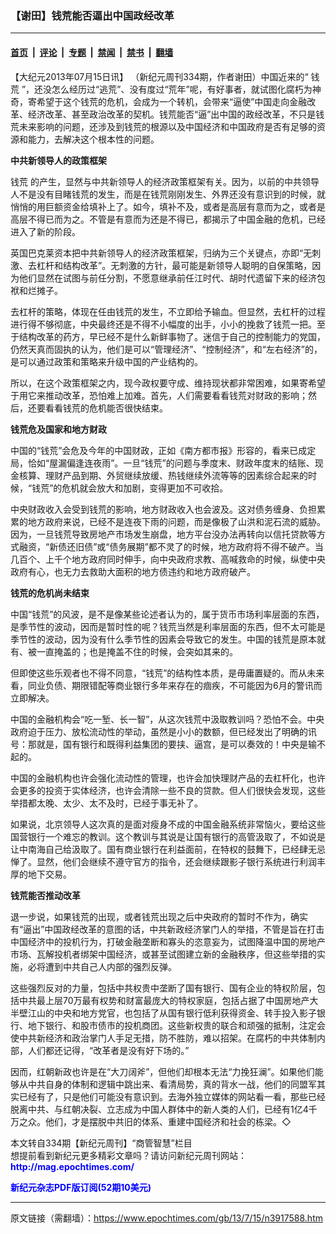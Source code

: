 ### 【谢田】钱荒能否逼出中国政经改革

---

#### [首页](../../../..?n3917588) &nbsp;|&nbsp; [评论](../../../../../epoch-comment?n3917588) &nbsp;|&nbsp; [专题](../../../../../epoch-special?n3917588) &nbsp;|&nbsp; [禁闻](../../../../../epoch-news?n3917588) &nbsp;|&nbsp; [禁书](../../../../../books?n3917588) &nbsp;|&nbsp; [翻墙](https://github.com/gfw-breaker/nogfw/blob/master/README.md?n3917588)


<div class="post_content" id="artbody" itemprop="articleBody">
 <!-- article content begin -->
 <p>
  【大纪元2013年07月15日讯】 （新纪元周刊334期，作者谢田）中国近来的“
  <ok href="https://www.epochtimes.com/gb/tag/%E9%92%B1%E8%8D%92.html">
   钱荒
  </ok>
  ”，还没怎么经历过“逃荒”、没有度过“荒年”呢，有好事者，就试图化腐朽为神奇，寄希望于这个钱荒的危机，会成为一个转机，会带来“逼使”中国走向金融改革、经济改革、甚至政治改革的契机。钱荒能否“逼”出中国的政经改革，不只是钱荒未来影响的问题，还涉及到钱荒的根源以及中国经济和中国政府是否有足够的资源和能力，去解决这个根本性的问题。
 </p>
 <p>
  <b>
   中共新领导人的政策框架
  </b>
 </p>
 <p>
  <ok href="https://www.epochtimes.com/gb/tag/%E9%92%B1%E8%8D%92.html">
   钱荒
  </ok>
  的产生，显然与中共新领导人的经济政策框架有关。因为，以前的中共领导人不是没有目睹钱荒的发生，而是在钱荒刚刚发生、外界还没有意识到的时候，就悄悄的用巨额资金给填补上了。如今，填补不及，或者是高层有意而为之，或者是高层不得已而为之。不管是有意而为还是不得已，都揭示了中国金融的危机，已经进入了新的阶段。
 </p>
 <p>
  英国巴克莱资本把中共新领导人的经济政策框架，归纳为三个关键点，亦即“无刺激、去杠杆和结构改革”。无刺激的方针，最可能是新领导人聪明的自保策略，因为他们显然在试图与前任分割，不愿意继承前任江时代、胡时代遗留下来的经济包袱和烂摊子。
 </p>
 <p>
  去杠杆的策略，体现在任由钱荒的发生，不立即给予输血。但显然，去杠杆的过程进行得不够彻底，中央最终还是不得不小幅度的出手，小小的挽救了钱荒一把。至于结构改革的药方，早已经不是什么新鲜事物了。迷信于自己的控制能力的党国，仍然天真而固执的认为，他们是可以“管理经济”、“控制经济”，和“左右经济”的，是可以通过政策和策略来升级中国的产业结构的。
 </p>
 <p>
  所以，在这个政策框架之内，现今政权要守成、维持现状都非常困难，如果寄希望于用它来推动改革，恐怕难上加难。首先，人们需要看看钱荒对财政的影响；然后，还要看看钱荒的危机能否很快结束。
 </p>
 <p>
  <b>
   钱荒危及国家和地方财政
  </b>
 </p>
 <p>
  中国的“钱荒”会危及今年的中国财政，正如《南方都市报》形容的，看来已成定局，恰如“屋漏偏逢连夜雨”。一旦“钱荒”的问题与季度末、财政年度末的结账、现金核算、理财产品到期、外贸继续放缓、热钱继续外流等等的因素综合起来的时候，“钱荒”的危机就会放大和加剧，变得更加不可收拾。
 </p>
 <p>
  中央财政收入会受到钱荒的影响，地方财政收入也会波及。这对债务缠身、负担累累的地方政府来说，已经不是连夜下雨的问题，而是像极了山洪和泥石流的威胁。因为，一旦钱荒导致房地产市场发生崩盘，地方平台没办法再转向以信托贷款等方式融资，“新债还旧债”或“债务展期”都不灵了的时候，地方政府将不得不破产。当几百个、上千个地方政府同时伸手，向中央政府求教、高喊救命的时候，纵使中央政府有心，也无力去救助大面积的地方债违约和地方政府破产。
 </p>
 <p>
  <b>
   钱荒的危机尚未结束
  </b>
 </p>
 <p>
  中国“钱荒”的风波，是不是像某些论述者认为的，属于货币市场利率层面的东西，是季节性的波动，因而是暂时性的呢？钱荒当然是利率层面的东西，但不太可能是季节性的波动，因为没有什么季节性的因素会导致它的发生。中国的钱荒是原本就有、被一直掩盖的；也是掩盖不住的时候，会突如其来的。
 </p>
 <p>
  但即使这些乐观者也不得不同意，“钱荒”的结构性本质，是毋庸置疑的。而从未来看，同业负债、期限错配等商业银行多年来存在的痼疾，不可能因为6月的警讯而立即解决。
 </p>
 <p>
  中国的金融机构会“吃一堑、长一智”，从这次钱荒中汲取教训吗？恐怕不会。中央政府迫于压力、放松流动性的举动，虽然是小小的数额，但已经发出了明确的讯号：那就是，国有银行和既得利益集团的要挟、逼宫，是可以奏效的！中央是输不起的。
 </p>
 <p>
  中国的金融机构也许会强化流动性的管理，也许会加快理财产品的去杠杆化，也许会更多的投资于实体经济，也许会清除一些不良的贷款。但人们很快会发现，这些举措都太晚、太少、太不及时，已经于事无补了。
 </p>
 <p>
  如果说，北京领导人这次真的是面对瘦身不成的中国金融系统非常恼火，要给这些国营银行一个难忘的教训。这个教训与其说是让国有银行的高管汲取了，不如说是让中南海自己给汲取了。国有商业银行在利益面前，在特权的鼓舞下，已经肆无忌惮了。显然，他们会继续不遵守官方的指令，还会继续跟影子银行系统进行利润丰厚的地下交易。
 </p>
 <p>
  <b>
   钱荒能否推动改革
  </b>
 </p>
 <p>
  退一步说，如果钱荒的出现，或者钱荒出现之后中央政府的暂时不作为，确实有“逼出”中国政经改革的意图的话，中共新政经济掌门人的举措，不管是旨在打击中国经济中的投机行为，打破金融垄断和寡头的恣意妄为，试图降温中国的房地产市场、瓦解投机者绑架中国经济，或甚至试图建立新的金融秩序，但这些举措的实施，必将遭到中共自己人内部的强烈反弹。
 </p>
 <p>
  这些强烈反对的力量，包括中共权贵中垄断了国有银行、国有企业的特权阶层，包括中共最上层70万最有权势和财富最庞大的特权家庭，包括占据了中国房地产大半壁江山的中央和地方党官，也包括了从国有银行低利获得资金、转手投入影子银行、地下银行、和股市债市的投机商团。这些新权贵的联合和顽强的抵制，注定会使中共新经济和政治掌门人手足无措，防不胜防，难以招架。在腐朽的中共体制内部，人们都还记得，“改革者是没有好下场的。”
 </p>
 <p>
  因而，红朝新政也许是在“大刀阔斧”，但他们却根本无法“力挽狂澜”。如果他们能够从中共自身的体制和逻辑中跳出来、看清局势，真的背水一战，他们的同盟军其实已经有了，只是他们可能没有意识到。去海外独立媒体的网站看一看，那些已经脱离中共、与红朝决裂、立志成为中国人群体中的新人类的人们，已经有1亿4千万之众。他们，才是摆脱中共旧的体系、重建中国经济和社会的栋梁。◇
 </p>
 <p>
  本文转自334期【新纪元周刊】“商管智慧”栏目
  <br/>
  想提前看到新纪元更多精彩文章吗？请访问新纪元周刊网站：
  <br/>
  <ok href="http://mag.epochtimes.com/ " target="_blank">
   <font color="blue">
    <b>
     http://mag.epochtimes.com/
    </b>
   </font>
  </ok>
 </p>
 <p>
  <ok href="http://mag.epochtimes.com/pdfmag/home.html">
   <font color="blue">
    <b>
     新纪元杂志PDF版订阅(52期10美元)
    </b>
   </font>
  </ok>
 </p>
 <!-- article content end -->
 <div id="below_article_ad">
 </div>
</div>


---

原文链接（需翻墙）：https://www.epochtimes.com/gb/13/7/15/n3917588.htm